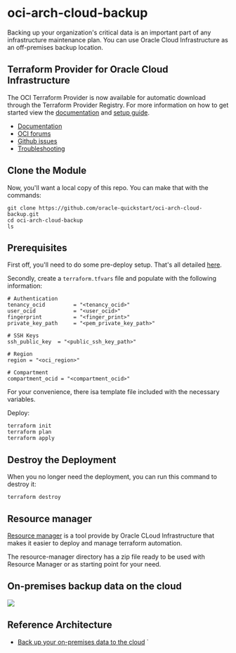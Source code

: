 # oci-arch-cloud-backup
Backing up your organization's critical data is an important part of any infrastructure maintenance plan. You can use Oracle Cloud Infrastructure as an off-premises backup location.

## Terraform Provider for Oracle Cloud Infrastructure
The OCI Terraform Provider is now available for automatic download through the Terraform Provider Registry. 
For more information on how to get started view the [documentation](https://www.terraform.io/docs/providers/oci/index.html) 
and [setup guide](https://www.terraform.io/docs/providers/oci/guides/version-3-upgrade.html).

* [Documentation](https://www.terraform.io/docs/providers/oci/index.html)
* [OCI forums](https://cloudcustomerconnect.oracle.com/resources/9c8fa8f96f/summary)
* [Github issues](https://github.com/terraform-providers/terraform-provider-oci/issues)
* [Troubleshooting](https://www.terraform.io/docs/providers/oci/guides/guides/troubleshooting.html)

## Clone the Module
Now, you'll want a local copy of this repo. You can make that with the commands:

    git clone https://github.com/oracle-quickstart/oci-arch-cloud-backup.git
    cd oci-arch-cloud-backup
    ls

## Prerequisites
First off, you'll need to do some pre-deploy setup.  That's all detailed [here](https://github.com/cloud-partners/oci-prerequisites).

Secondly, create a `terraform.tfvars` file and populate with the following information:

```
# Authentication
tenancy_ocid         = "<tenancy_ocid>"
user_ocid            = "<user_ocid>"
fingerprint          = "<finger_print>"
private_key_path     = "<pem_private_key_path>"

# SSH Keys
ssh_public_key  = "<public_ssh_key_path>"

# Region
region = "<oci_region>"

# Compartment
compartment_ocid = "<compartment_ocid>"

````
For your convenience, there isa template file included with the necessary variables.

Deploy:

    terraform init
    terraform plan
    terraform apply

## Destroy the Deployment
When you no longer need the deployment, you can run this command to destroy it:

    terraform destroy

## Resource manager

[Resource manager](https://docs.cloud.oracle.com/en-us/iaas/Content/ResourceManager/Concepts/resourcemanager.htm) is a tool provide by Oracle CLoud Infrastructure that makes it easier to deploy and manage terraform automation.

The resource-manager directory has a zip file ready to be used with Resource Manager or as starting point for your need.

## On-premises backup data on the cloud

![](./images/architecture-deploy-cloud-bakcup.png)


## Reference Architecture

- [Back up your on-premises data to the cloud](https://docs.oracle.com/en/solutions/onprem-to-cloud-backup/index.html)
`
